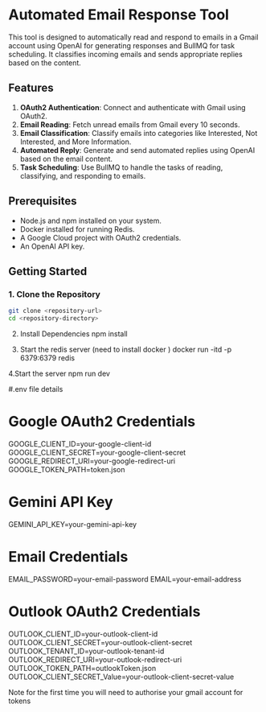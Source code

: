 # Automated Email Response Tool

This tool is designed to automatically read and respond to emails in a Gmail account using OpenAI for generating responses and BullMQ for task scheduling. It classifies incoming emails and sends appropriate replies based on the content.

## Features

1. **OAuth2 Authentication**: Connect and authenticate with Gmail using OAuth2.
2. **Email Reading**: Fetch unread emails from Gmail every 10 seconds.
3. **Email Classification**: Classify emails into categories like Interested, Not Interested, and More Information.
4. **Automated Reply**: Generate and send automated replies using OpenAI based on the email content.
5. **Task Scheduling**: Use BullMQ to handle the tasks of reading, classifying, and responding to emails.

## Prerequisites

- Node.js and npm installed on your system.
- Docker installed for running Redis.
- A Google Cloud project with OAuth2 credentials.
- An OpenAI API key.

## Getting Started

### 1. Clone the Repository

```bash
git clone <repository-url>
cd <repository-directory>
```

2. Install Dependencies
npm install

3. Start the redis server (need to install docker )
docker run -itd -p 6379:6379 redis

4.Start the server 
npm run dev


#.env file details

# Google OAuth2 Credentials
GOOGLE_CLIENT_ID=your-google-client-id
GOOGLE_CLIENT_SECRET=your-google-client-secret
GOOGLE_REDIRECT_URI=your-google-redirect-uri
GOOGLE_TOKEN_PATH=token.json


# Gemini API Key
GEMINI_API_KEY=your-gemini-api-key

# Email Credentials
EMAIL_PASSWORD=your-email-password
EMAIL=your-email-address

# Outlook OAuth2 Credentials
OUTLOOK_CLIENT_ID=your-outlook-client-id
OUTLOOK_CLIENT_SECRET=your-outlook-client-secret
OUTLOOK_TENANT_ID=your-outlook-tenant-id
OUTLOOK_REDIRECT_URI=your-outlook-redirect-uri
OUTLOOK_TOKEN_PATH=outlookToken.json
OUTLOOK_CLIENT_SECRET_Value=your-outlook-client-secret-value

Note for the first time you will need to authorise your gmail account for tokens





